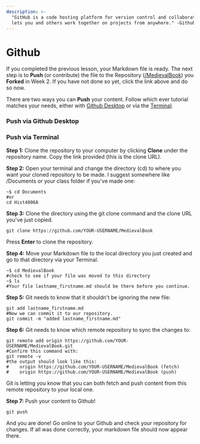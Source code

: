 ```yaml
---
description: >-
  "GitHub is a code hosting platform for version control and collaboration. It
  lets you and others work together on projects from anywhere." -Github Guide
---
```


# Github

If you completed the previous lesson, your Markdown file is ready. The next step is to **Push** \(or contribute\) the file to the Repository \([/MedievalBook](https://github.com/MarcSaurette/medieval-book)\) you **Forked** in Week 2. If you have not done so yet, click the link above and do so now. 

There are two ways you can **Push** your content. Follow which ever tutorial matches your needs, either with [Github Desktop](github.md#push-via-github-desktop) or via the [Terminal](github.md#push-via-terminal).

### Push via Github Desktop



### Push via Terminal

**Step 1:** Clone the repository to your computer by clicking **Clone** under the repository name. Copy the link provided \(this is the clone URL\).

**Step 2:** Open your terminal and change the directory \(cd\) to where you want your cloned repository to be made. I suggest somewhere like /Documents or your class folder if you've made one:

```text
~$ cd Documents
#or
cd Hist4006A
```

**Step 3:** Clone the directory using the git clone command and the clone URL you've just copied.

```text
git clone https://github.com/YOUR-USERNAME/MedievalBook
```

Press **Enter** to clone the repository.

**Step 4:** Move your Markdown file to the local directory you just created and go to that directory via your Terminal. 

```text
~$ cd MedievalBook
#check to see if your file was moved to this directory
~$ ls
#Your file lastname_firstname.md should be there before you continue.
```

**Step 5:** Git needs to know that it shouldn't be ignoring the new file:

```text
git add lastname_firstname.md
#Now we can commit it to our repository.
git commit -m "added lastname_firstname.md"
```

**Step 6:** Git needs to know which remote repository to sync the changes to:

```text
git remote add origin https://github.com/YOUR-USERNAME/MedievalBook.git
#Confirm this command with:
git remote -v
#the output should look like this:
#    origin https://github.com/YOUR-USERNAME/MedievalBook (fetch)
#    origin https://github.com/YOUR-USERNAME/MedievalBook (push)
```

Git is letting you know that you can both fetch and push content from this remote repository to your local one. 

**Step 7:** Push your content to Github! 

```text
git push
```

And you are done! Go online to your Github and check your repository for changes. If all was done correctly, your markdown file should now appear there.


